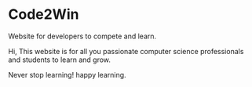 # Code2Win
Website for developers to compete and learn.

Hi,
This website is for all you passionate computer science professionals and students to learn and grow.

Never stop learning! happy learning.
